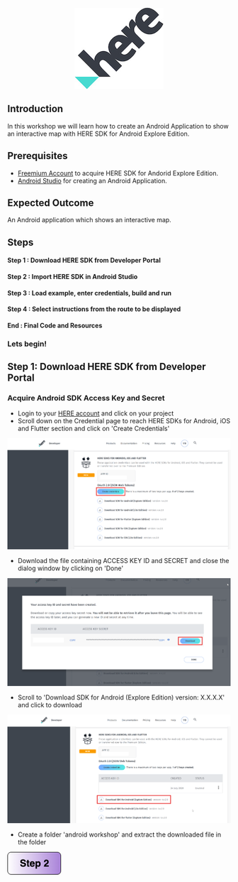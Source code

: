 <p align="center">
  <img src="https://github.com/vidhanbhonsle/Interactive-Map-Workshop/blob/master/img/HERE_Logo_2016_POS_sRGB200X183.jpg" />
</p>

## Introduction

In this workshop we will learn how to create an Android Application to show an interactive map with HERE SDK for Android Explore Edition.

## Prerequisites
- [Freemium Account](https://developer.here.com/events/community-sa) to acquire HERE SDK for Andorid Explore Edition. 
- [Android Studio](https://developer.android.com/studio) for creating an Android Application.

## Expected Outcome
An Android application which shows an interactive map.

## Steps
#### Step 1 : Download HERE SDK from Developer Portal
#### Step 2 : Import HERE SDK in Android Studio
#### Step 3 : Load example, enter credentials, build and run
#### Step 4 : Select instructions from the route to be displayed
#### End    : Final Code and Resources

### Lets begin!

## Step 1: Download HERE SDK from Developer Portal
### Acquire Android SDK Access Key and Secret
- Login to your [HERE account](https://developer.here.com/events/community-sa) and click on your project
- Scroll down on the Credential page to reach HERE SDKs for Android, iOS and Flutter section and click on 'Create Credentials'

![alt text](/img/create-credentials.png)

- Download the file containing ACCESS KEY ID and SECRET and close the dialog window by clicking on 'Done'

![alt text](/img/download.png)

- Scroll to 'Download SDK for Android (Explore Edition) version: X.X.X.X' and click to download

![alt text](/img/HERESDK.png)

- Create a folder 'android workshop' and extract the downloaded file in the folder

[![Foo](/img/s2.png)](https://github.com/vidhanbhonsle/Android-workshop-with-HERE-SDK/blob/master/Step2.md) 
